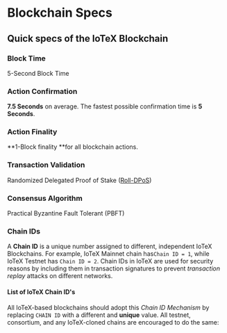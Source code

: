 # Blockchain Specs

## Quick specs of the IoTeX Blockchain

### Block Time

5-Second Block Time

### Action Confirmation

**7.5 Seconds** on average. The fastest possible confirmation time is **5 Seconds**.

### Action Finality

**1-Block finality **for all blockchain actions.

### Transaction Validation

Randomized Delegated Proof of Stake ([Roll-DPoS](https://files.iotex.io/publications/Academic\_Paper\_Yellow\_Paper.pdf))&#x20;

### Consensus Algorithm

Practical Byzantine Fault Tolerant (PBFT)

### Chain IDs

A **Chain ID** is a unique number assigned to different, independent IoTeX Blockchains. For example, IoTeX Mainnet chain has`Chain ID = 1`, while IoTeX Testnet has `Chain ID = 2`. Chain IDs in IoTeX are used for security reasons by including them in transaction signatures to prevent _transaction replay_ attacks on different networks.

#### List of IoTeX Chain ID's

All IoTeX-based blockchains should adopt this _Chain ID Mechanism_ by replacing `CHAIN ID` with a different and **unique** value. All testnet, consortium, and any IoTeX-cloned chains are encouraged to do the same:
